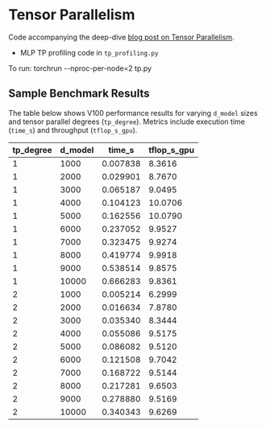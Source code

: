 # Tensor Parallelism

Code accompanying the deep-dive [blog post on Tensor Parallelism](https://determined.ai/blog/tp).

- MLP TP profiling code in `tp_profiling.py`

To run:
torchrun --nproc-per-node=2 tp.py

## Sample Benchmark Results

The table below shows V100 performance results for varying `d_model` sizes and tensor parallel degrees (`tp_degree`). Metrics include execution time (`time_s`) and throughput (`tflop_s_gpu`).

| tp_degree | d_model | time_s   | tflop_s_gpu |
|-----------|---------|----------|-------------|
| 1         | 1000    | 0.007838 | 8.3616      |
| 1         | 2000    | 0.029901 | 8.7670      |
| 1         | 3000    | 0.065187 | 9.0495      |
| 1         | 4000    | 0.104123 | 10.0706     |
| 1         | 5000    | 0.162556 | 10.0790     |
| 1         | 6000    | 0.237052 | 9.9527      |
| 1         | 7000    | 0.323475 | 9.9274      |
| 1         | 8000    | 0.419774 | 9.9918      |
| 1         | 9000    | 0.538514 | 9.8575      |
| 1         | 10000   | 0.666283 | 9.8361      |
| 2         | 1000    | 0.005214 | 6.2999      |
| 2         | 2000    | 0.016634 | 7.8780      |
| 2         | 3000    | 0.035340 | 8.3444      |
| 2         | 4000    | 0.055086 | 9.5175      |
| 2         | 5000    | 0.086082 | 9.5120      |
| 2         | 6000    | 0.121508 | 9.7042      |
| 2         | 7000    | 0.168722 | 9.5144      |
| 2         | 8000    | 0.217281 | 9.6503      |
| 2         | 9000    | 0.278880 | 9.5169      |
| 2         | 10000   | 0.340343 | 9.6269      |
